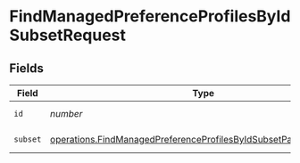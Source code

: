 # FindManagedPreferenceProfilesByIdSubsetRequest


## Fields

| Field                                                                                                                                                         | Type                                                                                                                                                          | Required                                                                                                                                                      | Description                                                                                                                                                   |
| ------------------------------------------------------------------------------------------------------------------------------------------------------------- | ------------------------------------------------------------------------------------------------------------------------------------------------------------- | ------------------------------------------------------------------------------------------------------------------------------------------------------------- | ------------------------------------------------------------------------------------------------------------------------------------------------------------- |
| `id`                                                                                                                                                          | *number*                                                                                                                                                      | :heavy_check_mark:                                                                                                                                            | ID to filter by                                                                                                                                               |
| `subset`                                                                                                                                                      | [operations.FindManagedPreferenceProfilesByIdSubsetPathParamSubset](../../../sdk/models/operations/findmanagedpreferenceprofilesbyidsubsetpathparamsubset.md) | :heavy_check_mark:                                                                                                                                            | Subset to filter by                                                                                                                                           |